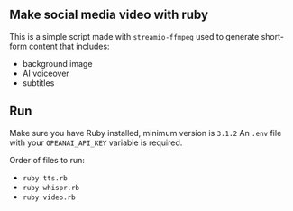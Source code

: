 ## Make social media video with ruby

This is a simple script made with `streamio-ffmpeg` used to generate short-form content that includes:
- background image
- AI voiceover
- subtitles

## Run

Make sure you have Ruby installed, minimum version is `3.1.2`
An `.env` file with your `OPEANAI_API_KEY` variable is required.

Order of files to run:

- `ruby tts.rb`
- `ruby whispr.rb`
- `ruby video.rb`
